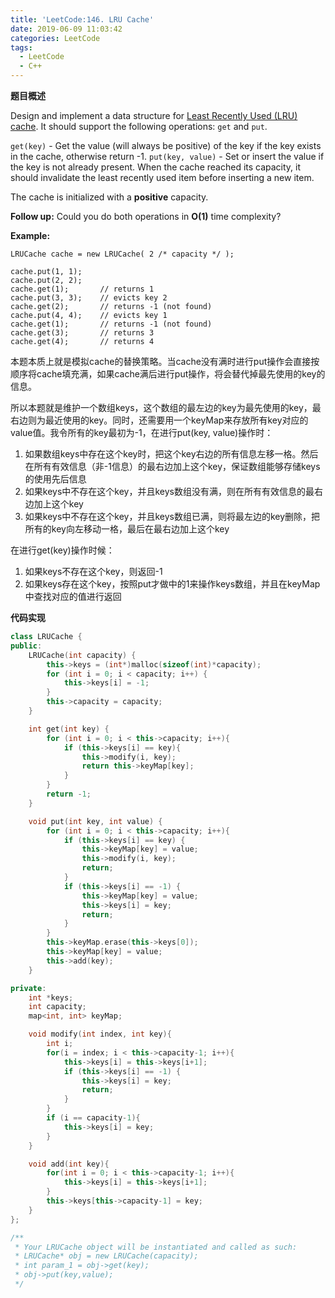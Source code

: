 ```yaml
---
title: 'LeetCode:146. LRU Cache'
date: 2019-06-09 11:03:42
categories: LeetCode
tags: 
  - LeetCode
  - C++
---
```


**题目概述**

Design and implement a data structure for [Least Recently Used (LRU) cache](https://en.wikipedia.org/wiki/Cache_replacement_policies#LRU). It should support the following operations: `get` and `put`.

`get(key)` - Get the value (will always be positive) of the key if the key exists in the cache, otherwise return -1.
`put(key, value)` - Set or insert the value if the key is not already present. When the cache reached its capacity, it should invalidate the least recently used item before inserting a new item.

The cache is initialized with a **positive** capacity.

**Follow up:**
Could you do both operations in **O(1)** time complexity?

**Example:**

```
LRUCache cache = new LRUCache( 2 /* capacity */ );

cache.put(1, 1);
cache.put(2, 2);
cache.get(1);       // returns 1
cache.put(3, 3);    // evicts key 2
cache.get(2);       // returns -1 (not found)
cache.put(4, 4);    // evicts key 1
cache.get(1);       // returns -1 (not found)
cache.get(3);       // returns 3
cache.get(4);       // returns 4
```


<!--more-->

本题本质上就是模拟cache的替换策略。当cache没有满时进行put操作会直接按顺序将cache填充满，如果cache满后进行put操作，将会替代掉最先使用的key的信息。

所以本题就是维护一个数组keys，这个数组的最左边的key为最先使用的key，最右边则为最近使用的key。同时，还需要用一个keyMap来存放所有key对应的value值。我令所有的key最初为-1，在进行put(key, value)操作时：

1. 如果数组keys中存在这个key时，把这个key右边的所有信息左移一格。然后在所有有效信息（非-1信息）的最右边加上这个key，保证数组能够存储keys的使用先后信息
2. 如果keys中不存在这个key，并且keys数组没有满，则在所有有效信息的最右边加上这个key
3. 如果keys中不存在这个key，并且keys数组已满，则将最左边的key删除，把所有的key向左移动一格，最后在最右边加上这个key

在进行get(key)操作时候：

1. 如果keys不存在这个key，则返回-1
2. 如果keys存在这个key，按照put才做中的1来操作keys数组，并且在keyMap中查找对应的值进行返回



**代码实现**

```c++
class LRUCache {
public:
    LRUCache(int capacity) {
        this->keys = (int*)malloc(sizeof(int)*capacity);
        for (int i = 0; i < capacity; i++) {
            this->keys[i] = -1;
        }
        this->capacity = capacity;
    }

    int get(int key) {
        for (int i = 0; i < this->capacity; i++){
            if (this->keys[i] == key){
                this->modify(i, key);
                return this->keyMap[key];
            }
        }
        return -1;
    }

    void put(int key, int value) {
        for (int i = 0; i < this->capacity; i++){
            if (this->keys[i] == key) {
                this->keyMap[key] = value;
                this->modify(i, key);
                return;
            }
            if (this->keys[i] == -1) {
                this->keyMap[key] = value;
                this->keys[i] = key;
                return;
            }
        }
        this->keyMap.erase(this->keys[0]);
        this->keyMap[key] = value;
        this->add(key);
    }

private:
    int *keys;
    int capacity;
    map<int, int> keyMap;

    void modify(int index, int key){
        int i;
        for(i = index; i < this->capacity-1; i++){
            this->keys[i] = this->keys[i+1];
            if (this->keys[i] == -1) {
                this->keys[i] = key;
                return;
            }
        }
        if (i == capacity-1){
            this->keys[i] = key;
        }
    }

    void add(int key){
        for(int i = 0; i < this->capacity-1; i++){
            this->keys[i] = this->keys[i+1];
        }
        this->keys[this->capacity-1] = key;
    }
};

/**
 * Your LRUCache object will be instantiated and called as such:
 * LRUCache* obj = new LRUCache(capacity);
 * int param_1 = obj->get(key);
 * obj->put(key,value);
 */
```

